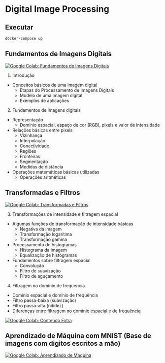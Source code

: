 # Digital Image Processing

## Executar

```sh
docker-compose up
```

## Fundamentos de Imagens Digitais

[![Google Colab: Fundamentos de Imagens Digitais](https://img.shields.io/badge/colab-Fundamentos_de_Imagens_Digitais-blue.svg)](https://colab.research.google.com/github/magrathealabs/university/blob/master/digital-image-processing/class1_DIP_introduction.ipynb)

1. Introdução
  - Conceitos básicos de uma imagem digital
    - Etapas do Processamento de Imagens Digitais
    - Modelo de uma imagem digital
    - Exemplos de aplicações
2. Fundamentos de imagens digitais
  - Representação
    - Domínio espacial, espaço de cor (RGB), pixels e valor de intensidade
  - Relações básicas entre pixels
    - Vizinhança
    - Interpolação
    - Conectividade
    - Regiões
    - Fronteiras
    - Segmentação
    - Medidas de distância
  - Operações matemáticas básicas utilizadas
    - Operações aritméticas

## Transformadas e Filtros

[![Google Colab: Transformadas e Filtros](https://img.shields.io/badge/colab-Transformadas_e_Filtros-blue.svg)](https://colab.research.google.com/github/magrathealabs/university/blob/master/digital-image-processing/class2_DIP_filtering.ipynb)

3. Transformações de intensidade e filtragem espacial
  - Algumas funções de transformação de intensidade básicas
    - Negativa da imagem
    - Transformação logarítima
    - Transformação gamma
  - Processamento de histogramas
    - Histograma da imagem
    - Equalização de histogramas
  - Fundamentos sobre filtragem espacial
    - Convolução
    - Filtro de suavização
    - Filtro de aguçamento
4. Filtragem no domínio de frequencia
  - Dominio espacial e domínio de frequência
  - Filtro passa-baixa (suavização)
  - Filtro passa-alta (nitidez)
  - Diferenças entre filtragem no domínio espacial e de frequência

[![Google Colab: Conteúdo Extra](https://img.shields.io/badge/colab-Extra_Content-blue.svg)](https://colab.research.google.com/github/magrathealabs/university/blob/master/digital-image-processing/extra_content.ipynb)

## Aprendizado de Máquina com MNIST (Base de imagens com digitos escritos a mão)

[![Google Colab: Aprendizado de Máquina](https://img.shields.io/badge/colab-Aprendizado_de_Máquina-blue.svg)](https://colab.research.google.com/github/magrathealabs/university/blob/master/digital-image-processing/class4_ml_classification_MNIST.ipynb)
